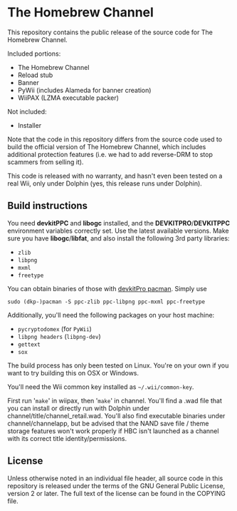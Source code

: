 # The Homebrew Channel

This repository contains the public release of the source code for
The Homebrew Channel.

Included portions:

* The Homebrew Channel
* Reload stub
* Banner
* PyWii (includes Alameda for banner creation)
* WiiPAX (LZMA executable packer)

Not included:

* Installer

Note that the code in this repository differs from the source code used to build
the official version of The Homebrew Channel, which includes additional
protection features (i.e. we had to add reverse-DRM to stop scammers from
selling it).

This code is released with no warranty, and hasn't even been tested on a real
Wii, only under Dolphin (yes, this release runs under Dolphin).

## Build instructions

You need **devkitPPC** and **libogc** installed, and the **DEVKITPRO**/**DEVKITPPC** environment
variables correctly set. Use the latest available versions. Make sure you have
**libogc**/**libfat**, and also install the following 3rd party libraries:

* `zlib`
* `libpng`
* `mxml`
* `freetype`

You can obtain binaries of those with
[devkitPro pacman](https://devkitpro.org/wiki/devkitPro_pacman). Simply use

    sudo (dkp-)pacman -S ppc-zlib ppc-libpng ppc-mxml ppc-freetype

Additionally, you'll need the following packages on your host machine:

* `pycryptodomex` (for `PyWii`)
* `libpng headers` (`libpng-dev`)
* `gettext`
* `sox`

The build process has only been tested on Linux. You're on your own if you
want to try building this on OSX or Windows.

You'll need the Wii common key installed as `~/.wii/common-key`.

First run '`make`' in wiipax, then '`make`' in channel. You'll find a .wad file
that you can install or directly run with Dolphin under
channel/title/channel_retail.wad. You'll also find executable binaries under
channel/channelapp, but be advised that the NAND save file / theme storage
features won't work properly if HBC isn't launched as a channel with its
correct title identity/permissions.

## License

Unless otherwise noted in an individual file header, all source code in this
repository is released under the terms of the GNU General Public License,
version 2 or later. The full text of the license can be found in the COPYING
file.
